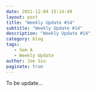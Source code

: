 ```yaml
---
date: 2021-12-04 15:14:49
layout: post
title: "Weekly Update #14"
subtitle: "Weekly Update #14"
description: "Weekly Update #14"
category: blog
tags:
   - Sem A
   - Weekly Update
author: Joe Siu
paginate: true
---
```

To be update...
